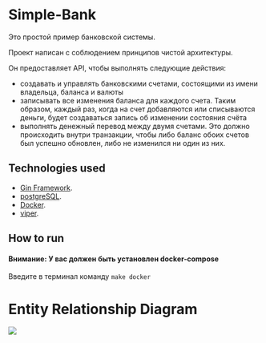 # Simple-Bank

Это простой пример банковской системы.

Проект написан с соблюдением принципов чистой архитектуры.

Он предоставляет API, чтобы выполнять следующие действия:
- создавать и управлять банковскими счетами, состоящими из имени владельца, баланса и валюты
- записывать все изменения баланса для каждого счета. Таким образом, каждый раз, когда на счет добавляются или списываются деньги, будет создаваться запись об изменении состояния счёта
- выполнять денежный перевод между двумя счетами. Это должно происходить внутри транзакции, чтобы либо баланс обоих счетов был успешно обновлен, либо не изменился ни один из них.



## Technologies used
- [Gin Framework](https://github.com/gin-gonic/gin).
- [postgreSQL](https://www.postgresql.org).
- [Docker](https://www.docker.com/).
- [viper](https://github.com/spf13/viper).


## How to run
#### Внимание: У вас должен быть установлен docker-compose 
Введите в терминал команду `make docker`

# Entity Relationship Diagram
![](https://github.com/OlegDjur/Readme/blob/master/backend-bank-example/erd.png)
